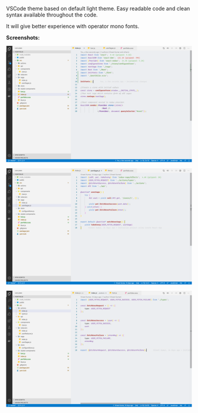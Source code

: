 VSCode theme based on default light theme. Easy readable code and clean syntax available throughout the code.

It will give better experience with operator mono fonts.

**Screenshots:**


![Alt text](https://github.com/vineetkse/vscodetheme/blob/master/screenshots/sc1.png?raw=true "Image")



![Alt text](https://github.com/vineetkse/vscodetheme/blob/master/screenshots/sc2.png?raw=true "Image")




![Alt text](https://github.com/vineetkse/vscodetheme/blob/master/screenshots/sc3.png?raw=true "Image")



